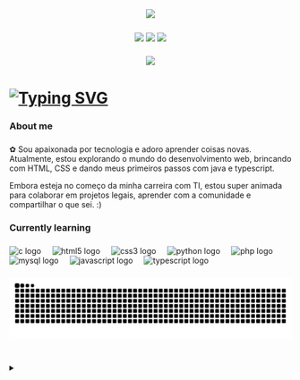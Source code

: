 <div align="center">
  <img height="200" src="https://postimg.cc/WhqSbs5C"  />
</div>

###
<div align="center">
  <a href = "mailto:mirahonoratto@gmail.com"><img src="https://i.postimg.cc/59mKYzZS/gmail.png" target="_blank"></a>
  <a href="https://www.linkedin.com/in/miranda-honorato/" target="_blank"><img src="https://i.postimg.cc/FRG9BRB5/linkedin.png" target="_blank"></a> 
  <a href="https://instagram.com/alexazinh" target="_blank"><img src="https://i.postimg.cc/MGGL0mQS/INSTAGRAM.png" target="_blank"></a>
  
</div>

###

<div align="center">
  <img src="https://visitor-badge.laobi.icu/badge?page_id=miaeo.miaeo&"  />
</div>

###

<h1 align="left"><a href="https://git.io/typing-svg"><img src="https://readme-typing-svg.demolab.com?font=Dina&pause=1000&color=FFA2E1&random=false&width=435&lines=Ol%C3%A1%2C+me+chamo+Miranda+%3A)" alt="Typing SVG" /></a></h1>

###

<h3 align="left"> About me</h3>

###

<p align="left">✿ Sou apaixonada por tecnologia e adoro aprender coisas novas. Atualmente, estou explorando o mundo do desenvolvimento web, brincando com HTML, CSS e dando meus primeiros passos com java e typescript.

Embora esteja no começo da minha carreira com TI, estou super animada para colaborar em projetos legais, aprender com a comunidade e compartilhar o que sei. :) </p>

###

<h3 align="left">Currently learning</h3>

###

<div align="left">
  <img src="https://skillicons.dev/icons?i=c" height="30" alt="c logo"  />
  <img width="12" />
  <img src="https://cdn.simpleicons.org/html5/E34F26" height="30" alt="html5 logo"  />
  <img width="12" />
  <img src="https://cdn.simpleicons.org/css3/1572B6" height="30" alt="css3 logo"  />
  <img width="12" />
  <img src="https://cdn.jsdelivr.net/gh/devicons/devicon/icons/python/python-original.svg" height="30" alt="python logo"  />
  <img width="12" />
  <img src="https://skillicons.dev/icons?i=php" height="30" alt="php logo"  />
  <img width="12" />
  <img src="https://skillicons.dev/icons?i=mysql" height="30" alt="mysql logo"  />
  <img width="12" />
  <img src="https://skillicons.dev/icons?i=js" height="30" alt="javascript logo"  />
  <img width="12" />
  <img src="https://skillicons.dev/icons?i=ts" height="30" alt="typescript logo"  />
</div>

###


<picture>
  <source media="(prefers-color-scheme: dark)" srcset="https://raw.githubusercontent.com/miaeo/miaeo/output/github-contribution-grid-snake-dark.svg">
  <source media="(prefers-color-scheme: light)" srcset="https://raw.githubusercontent.com/miaeo/miaeo/output/github-contribution-grid-snake.svg">
  <img alt="github contribution grid snake animation" src="https://raw.githubusercontent.com/miaeo/miaeo/output/github-contribution-grid-snake.svg">
</picture>
<br><br>


###

<details align="left">
  <summary></summary> 
 
  - Badges by <a href="https://cdn.simpleicons.org">cdn.simpleicons</a>, <a href="https://cdn.jsdelivr.net">cdn.jsdelivr</a>, <a href="https://skillicons.dev">skillicons.dev</a>.
  - Developer vector created by @menheramen on <a href="https://picrew.me/en/">picrew</a>.
 
  <div align="right">Made with 💜 by <a href="https://github.com/miaeo">miaeo</a>.</div>

</details>

###
<!--
**miaeo/miaeo** is a ✨ _special_ ✨ repository because its `README.md` (this file) appears on your GitHub profile.
